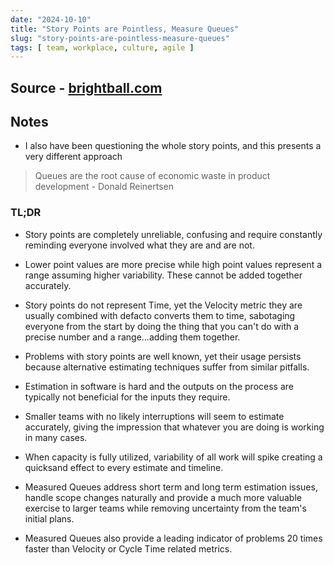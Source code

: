 ```yaml
---
date: "2024-10-10"
title: "Story Points are Pointless, Measure Queues"
slug: "story-points-are-pointless-measure-queues"
tags: [ team, workplace, culture, agile ]
---
```




## Source - [brightball.com][1]

## Notes
* I also have been questioning the whole story points, and this presents a very different approach

> Queues are the root cause of economic waste in product development - Donald Reinertsen

### TL;DR

* Story points are completely unreliable, confusing and require constantly reminding everyone involved what they are and are not.
* Lower point values are more precise while high point values represent a range assuming higher variability. These cannot be added together accurately.
* Story points do not represent Time, yet the Velocity metric they are usually combined with defacto converts them to time, sabotaging everyone from the start by doing the thing that you can't do with a precise number and a range...adding them together.
* Problems with story points are well known, yet their usage persists because alternative estimating techniques suffer from similar pitfalls.
* Estimation in software is hard and the outputs on the process are typically not beneficial for the inputs they require.
* Smaller teams with no likely interruptions will seem to estimate accurately, giving the impression that whatever you are doing is working in many cases.
* When capacity is fully utilized, variability of all work will spike creating a quicksand effect to every estimate and timeline.
* Measured Queues address short term and long term estimation issues, handle scope changes naturally and provide a much more valuable exercise to larger teams while removing uncertainty from the team's initial plans.
* Measured Queues also provide a leading indicator of problems 20 times faster than Velocity or Cycle Time related metrics.



  [1]: https://www.brightball.com/articles/story-points-are-pointless-measure-queues
